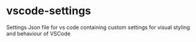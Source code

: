 # vscode-settings
Settings Json file for vs code containing custom settings for visual styling and behaviour of VSCode
